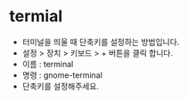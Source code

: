 # termial
- 터미널을 띄울 때 단축키를 설정하는 방법입니다.
- 설정 > 장치 > 키보드 > + 버튼을 클릭 합니다.
- 이름 : terminal
- 명령 : gnome-terminal
- 단축키를 설정해주세요.
